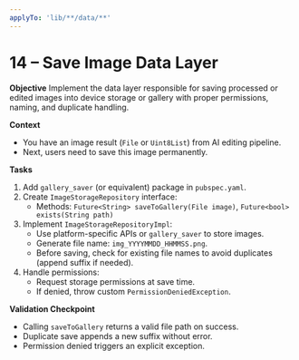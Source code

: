 ```yaml
---
applyTo: 'lib/**/data/**'
---
```


# 14 – Save Image Data Layer

**Objective**
Implement the data layer responsible for saving processed or edited images into device storage or gallery with proper permissions, naming, and duplicate handling.

**Context**
- You have an image result (`File` or `Uint8List`) from AI editing pipeline.
- Next, users need to save this image permanently.

**Tasks**
1. Add `gallery_saver` (or equivalent) package in `pubspec.yaml`.
2. Create `ImageStorageRepository` interface:
   - Methods: `Future<String> saveToGallery(File image)`, `Future<bool> exists(String path)`
3. Implement `ImageStorageRepositoryImpl`:
   - Use platform-specific APIs or `gallery_saver` to store images.
   - Generate file name: `img_YYYYMMDD_HHMMSS.png`.
   - Before saving, check for existing file names to avoid duplicates (append suffix if needed).
4. Handle permissions:
   - Request storage permissions at save time.
   - If denied, throw custom `PermissionDeniedException`.

**Validation Checkpoint**
- Calling `saveToGallery` returns a valid file path on success.
- Duplicate save appends a new suffix without error.
- Permission denied triggers an explicit exception.

